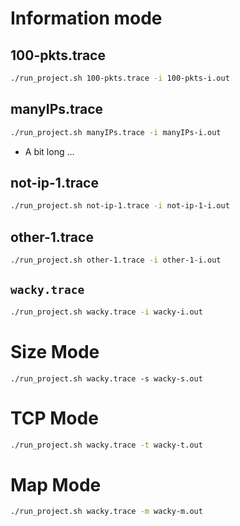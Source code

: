 # Information mode

## 100-pkts.trace
```bash
./run_project.sh 100-pkts.trace -i 100-pkts-i.out
```

## manyIPs.trace
```bash
./run_project.sh manyIPs.trace -i manyIPs-i.out
```
- A bit long ...

## not-ip-1.trace
```bash
./run_project.sh not-ip-1.trace -i not-ip-1-i.out
```

## other-1.trace
```bash
./run_project.sh other-1.trace -i other-1-i.out
```

## `wacky.trace`
```bash
./run_project.sh wacky.trace -i wacky-i.out
```

# Size Mode
```
./run_project.sh wacky.trace -s wacky-s.out
```

# TCP Mode
```bash
./run_project.sh wacky.trace -t wacky-t.out
```

# Map Mode
```bash
./run_project.sh wacky.trace -m wacky-m.out
```